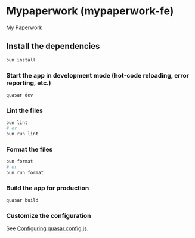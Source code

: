 # Mypaperwork (mypaperwork-fe)

My Paperwork

## Install the dependencies
```bash
bun install
```

### Start the app in development mode (hot-code reloading, error reporting, etc.)
```bash
quasar dev
```


### Lint the files
```bash
bun lint
# or
bun run lint
```


### Format the files
```bash
bun format
# or
bun run format
```



### Build the app for production
```bash
quasar build
```

### Customize the configuration
See [Configuring quasar.config.js](https://v2.quasar.dev/quasar-cli-vite/quasar-config-js).
